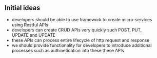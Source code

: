 ## Initial ideas
- developers should be able to use framework to create micro-services using Restful APIs
- developers can create CRUD APIs very quickly such POST, PUT, UPDATE and UPDATE
- these APIs can process entire lifecycle of http request and response
- we should provide functionality for developers to introduce additional processes such as authinetication into these these APIs 